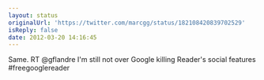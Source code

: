 ```yaml
---
layout: status
originalUrl: 'https://twitter.com/marcgg/status/182108420839702529'
isReply: false
date: 2012-03-20 14:16:45
---
```


Same. RT @gflandre I'm still not over Google killing Reader's social features #freegooglereader
